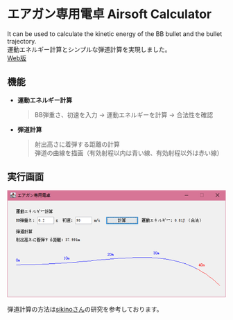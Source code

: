 # エアガン専用電卓 Airsoft Calculator
It can be used to calculate the kinetic energy of the BB bullet and the bullet trajectory.  
運動エネルギー計算とシンプルな弾道計算を実現しました。  
[Web版](http://www.karasukaigan.com/calculator.html)  
  
## 機能
* **運動エネルギー計算**  
    > BB弾重さ、初速を入力 → 運動エネルギーを計算 → 合法性を確認  
* **弾道計算** 
    > 射出高さに着弾する距離の計算  
    > 弾道の曲線を描画（有効射程以内は青い線、有効射程以外は赤い線）  
## 実行画面
<img src="https://github.com/Karasukaigan/airsoft-calculator/blob/main/%E7%94%BB%E9%9D%A2.png"  alt="実行画面" />  
  
弾道計算の方法は<a href="https://slpr.sakura.ne.jp/qp/">sikinoさん</a>の研究を参考しております。  

